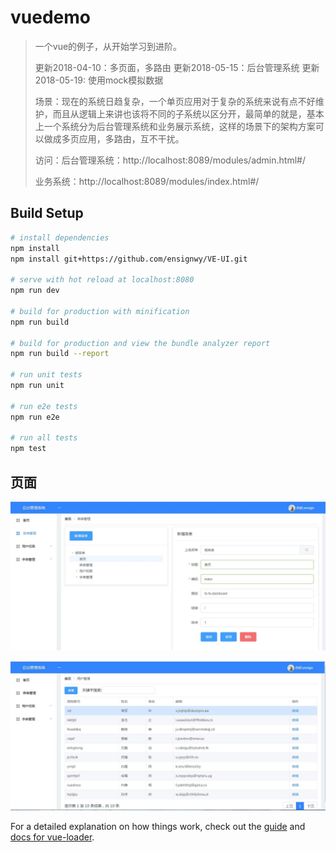 # vuedemo

> 一个vue的例子，从开始学习到进阶。
>
> 更新2018-04-10：多页面，多路由
> 更新2018-05-15：后台管理系统
> 更新2018-05-19: 使用mock模拟数据
>
> 场景：现在的系统日趋复杂，一个单页应用对于复杂的系统来说有点不好维护，而且从逻辑上来讲也该将不同的子系统以区分开，最简单的就是，基本上一个系统分为后台管理系统和业务展示系统，这样的场景下的架构方案可以做成多页应用，多路由，互不干扰。
>
> 访问：后台管理系统：http://localhost:8089/modules/admin.html#/
>
> 业务系统：http://localhost:8089/modules/index.html#/

## Build Setup

``` bash
# install dependencies
npm install
npm install git+https://github.com/ensignwy/VE-UI.git

# serve with hot reload at localhost:8080
npm run dev

# build for production with minification
npm run build

# build for production and view the bundle analyzer report
npm run build --report

# run unit tests
npm run unit

# run e2e tests
npm run e2e

# run all tests
npm test
```
## 页面
![](https://raw.githubusercontent.com/ensignwy/markdown-images/master/vuedemo/menu.jpg)

![](https://raw.githubusercontent.com/ensignwy/markdown-images/master/vuedemo/user.jpg)

For a detailed explanation on how things work, check out the [guide](http://vuejs-templates.github.io/webpack/) and [docs for vue-loader](http://vuejs.github.io/vue-loader).

